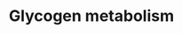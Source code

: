 ---
annotations:
- type: Pathway Ontology
  value: glycogen metabolic pathway
authors:
- MaintBot
- AlexanderPico
- Christine Chichester
- Mkutmon
- DeSl
- Eweitz
description: 'Glycogen is a very large, branched polymer of glucose residues. Within
  skeletal muscle and liver glucose is stored as glycogen. In the liver, glycogen
  synthesis and degradation are regulated to maintain blood-glucose levels as required
  to meet the needs of the organism as a whole. In contrast, in muscle, these processes
  are regulated to meet the energy needs of the muscle itself.   Glycogen synthesis
  Glycogen synthesis is, unlike its breakdown, endergonic. This means that glycogen
  synthesis requires the input of energy. Energy for glycogen synthesis comes from
  UTP, which reacts with glucose-1-phosphate, forming UDP-glucose, in reaction catalyzed
  by UDP-glucose pyrophosphorylase. Glycogen is synthesized from monomers of UDP-glucose
  by the enzyme glycogen synthase, which progressively lengthens the glycogen chain
  with (a1->4) bonded glucose. As glycogen synthase can only lengthen an existing
  chain, the protein glycogenin is needed to initiate the synthesis of glycogen. The
  glycogen-branching enzyme, amylo (a1->4) to (a1->6) transglycosylase, catalyzes
  the transfer of a terminal fragment of 6-7 glucose residues from a nonreducing end
  to the C-6 hydroxyl group of a glucose residue deeper into the interior of the glycogen
  molecule. The branching enzyme can act upon only a branch having at least 11 residues,
  and the enzyme may transfer to the same glucose chain or adjacent glucose chains.  Glycogen
  degradation Glycogen degradation consists of three steps: (1) the release of glucose
  1-phosphate from glycogen, (2) the remodeling of the glycogen substrate to permit
  further degradation, and (3) the conversion of glucose 1-phosphate into glucose
  6-phosphate for further metabolism.  Information partly derived from "Biochemistry"
  by Stryer and [http://en.wikipedia.org/wiki/Glycogen Wikipedia].'
last-edited: 2021-05-21
organisms:
- Bos taurus
redirect_from:
- /index.php/Pathway:WP1073
- /instance/WP1073
schema-jsonld:
- '@context': https://schema.org/
  '@id': https://wikipathways.github.io/pathways/WP1073.html
  '@type': Dataset
  creator:
    '@type': Organization
    name: WikiPathways
  description: 'Glycogen is a very large, branched polymer of glucose residues. Within
    skeletal muscle and liver glucose is stored as glycogen. In the liver, glycogen
    synthesis and degradation are regulated to maintain blood-glucose levels as required
    to meet the needs of the organism as a whole. In contrast, in muscle, these processes
    are regulated to meet the energy needs of the muscle itself.   Glycogen synthesis
    Glycogen synthesis is, unlike its breakdown, endergonic. This means that glycogen
    synthesis requires the input of energy. Energy for glycogen synthesis comes from
    UTP, which reacts with glucose-1-phosphate, forming UDP-glucose, in reaction catalyzed
    by UDP-glucose pyrophosphorylase. Glycogen is synthesized from monomers of UDP-glucose
    by the enzyme glycogen synthase, which progressively lengthens the glycogen chain
    with (a1->4) bonded glucose. As glycogen synthase can only lengthen an existing
    chain, the protein glycogenin is needed to initiate the synthesis of glycogen.
    The glycogen-branching enzyme, amylo (a1->4) to (a1->6) transglycosylase, catalyzes
    the transfer of a terminal fragment of 6-7 glucose residues from a nonreducing
    end to the C-6 hydroxyl group of a glucose residue deeper into the interior of
    the glycogen molecule. The branching enzyme can act upon only a branch having
    at least 11 residues, and the enzyme may transfer to the same glucose chain or
    adjacent glucose chains.  Glycogen degradation Glycogen degradation consists of
    three steps: (1) the release of glucose 1-phosphate from glycogen, (2) the remodeling
    of the glycogen substrate to permit further degradation, and (3) the conversion
    of glucose 1-phosphate into glucose 6-phosphate for further metabolism.  Information
    partly derived from "Biochemistry" by Stryer and [http://en.wikipedia.org/wiki/Glycogen
    Wikipedia].'
  keywords:
  - PGM1
  - PPP2R5E
  - AGL
  - PPP2R3B
  - PPP2R3A
  - UDP-glucose
  - PPP2R2A
  - GYS1
  - CALM1
  - PHKA1
  - PPP2R2B
  - Glucose
  - PYGB
  - PPP2R4
  - GYG1
  - PHKG2
  - PYGM
  - PPP2R1A
  - Glycogen
  - PPP2CA
  - UGP2
  - PPP2R5D
  - cAMP
  - Glucose 1-phosphate
  - PPP2R5A
  - PYGL
  - GBE1
  - CALM2
  - Glycogen (n+1)
  - GYG2
  - PPP2R5B
  - GSK3B
  - PHKG1
  - PPP2R5C
  - GSK3A
  - PHKB
  - Glucose-6-phosphate
  - GYS2
  - Glycolysis
  - PPP2R2C
  - PPP2CB
  - PHKA2
  - Glucose-1-phosphate
  - PPP2R1B
  - CALM3
  license: CC0
  name: Glycogen metabolism
seo: CreativeWork
title: Glycogen metabolism
wpid: WP1073
---